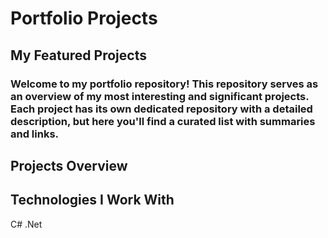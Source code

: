 # Portfolio Projects
## My Featured Projects
### Welcome to my portfolio repository! This repository serves as an overview of my most interesting and significant projects. Each project has its own dedicated repository with a detailed description, but here you'll find a curated list with summaries and links.
## Projects Overview

## Technologies I Work With
  C#
  .Net
